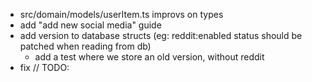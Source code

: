 - src/domain/models/userItem.ts improvs on types
- add "add new social media" guide
- add version to database structs (eg: reddit:enabled status should be patched when reading from db)
  - add a test where we store an old version, without reddit
- fix // TODO:

